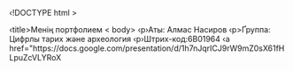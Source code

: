 ‹!DOCTYPE html >
<html>
<head>
    ‹title>Менің портфолием</title>
</head>
< body>
     ‹р›Аты: Алмас Насиров</р>
     ‹р>Ґруппа: Цифрлы тарих және археология </р>
     ‹р›Штрих-код:6B01964</р>
     ‹a href="https://docs.google.com/presentation/d/1h7nJqrICJ9rW9mZ0sX61fHLpuZcVLYRoX
</body> 
</html>
